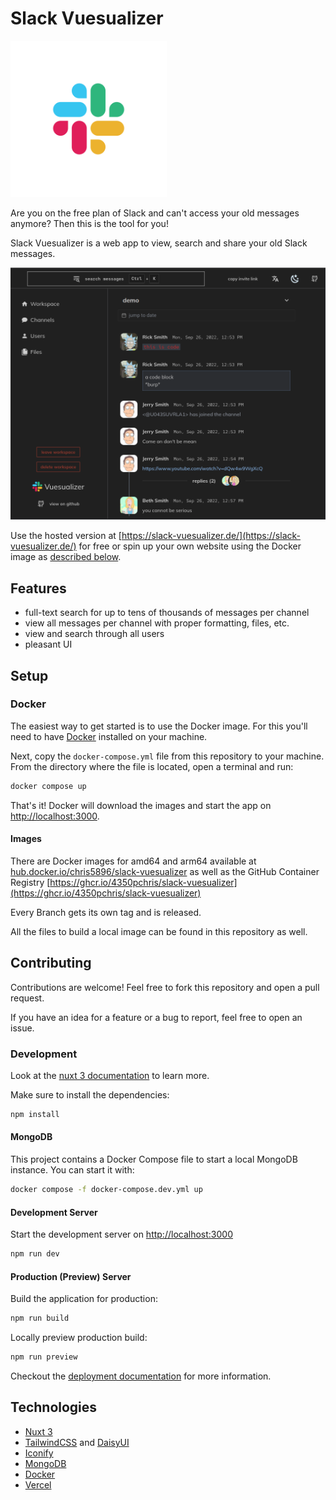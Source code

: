# Slack Vuesualizer

<img alt="Slack" width="250" height="250" src="./public/Slack_Mark.svg"/>

Are you on the free plan of Slack and can't access your old messages anymore?
Then this is the tool for you!

Slack Vuesualizer is a web app to view, search and share your old Slack messages.

![Screenshot](./public/screenshot.png)

Use the hosted version at [https://slack-vuesualizer.de/](https://slack-vuesualizer.de/) for free or spin up your own website using the Docker image as [described below](#setup).

## Features

* full-text search for up to tens of thousands of messages per channel
* view all messages per channel with proper formatting, files, etc.
* view and search through all users
* pleasant UI

## Setup

### Docker

The easiest way to get started is to use the Docker image.
For this you'll need to have [Docker](https://www.docker.com/) installed on your machine.

Next, copy the `docker-compose.yml` file from this repository to your machine.
From the directory where the file is located, open a terminal and run:

```bash
docker compose up
```

That's it! Docker will download the images and start the app on [http://localhost:3000](http://localhost:3000).

#### Images

There are Docker images for amd64 and arm64 available at [hub.docker.io/chris5896/slack-vuesualizer](https://hub.docker.com/repository/docker/chris5896/slack-vuesualizer) as well as the GitHub Container Registry [https://ghcr.io/4350pchris/slack-vuesualizer](https://ghcr.io/4350pchris/slack-vuesualizer)

Every Branch gets its own tag and is released.

All the files to build a local image can be found in this repository as well.

## Contributing

Contributions are welcome! Feel free to fork this repository and open a pull request.

If you have an idea for a feature or a bug to report, feel free to open an issue.

### Development

Look at the [nuxt 3 documentation](https://nuxt.com) to learn more.

Make sure to install the dependencies:

```bash
npm install
```

#### MongoDB

This project contains a Docker Compose file to start a local MongoDB instance. You can start it with:

```bash
docker compose -f docker-compose.dev.yml up
```

#### Development Server

Start the development server on [http://localhost:3000](http://localhost:3000)

```bash
npm run dev
```

#### Production (Preview) Server

Build the application for production:

```bash
npm run build
```

Locally preview production build:

```bash
npm run preview
```

Checkout the [deployment documentation](https://nuxt.com/docs/getting-started/deployment) for more information.

## Technologies

* [Nuxt 3](https://v3.nuxtjs.org/)
* [TailwindCSS](https://tailwindcss.com/) and [DaisyUI](https://daisyui.com)
* [Iconify](https://github.com/iconify/iconify)
* [MongoDB](https://www.mongodb.com/)
* [Docker](https://www.docker.com/)
* [Vercel](https://vercel.com/)
